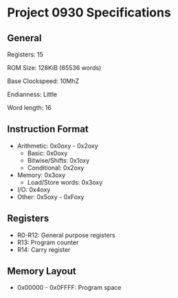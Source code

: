 # Project 0930 Specifications

## General

Registers: 15

ROM Size: 128KiB (65536 words)

Base Clockspeed: 10MhZ

Endianness: Little

Word length: 16

## Instruction Format

* Arithmetic: 0x0oxy - 0x2oxy
  * Basic: 0x0oxy
  * Bitwise/Shifts: 0x1oxy
  * Conditional: 0x2oxy
* Memory: 0x3oxy
  * Load/Store words: 0x3oxy
* I/O: 0x4oxy
* Other: 0x5oxy - 0xFoxy

## Registers

* R0-R12: General purpose registers
* R13: Program counter
* R14: Carry register

## Memory Layout

* 0x00000 - 0x0FFFF: Program space